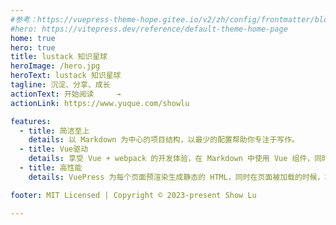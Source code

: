 ```yaml
---
#参考：https://vuepress-theme-hope.gitee.io/v2/zh/config/frontmatter/blog-home.html
#hero: https://vitepress.dev/reference/default-theme-home-page
home: true
hero: true
title: lustack 知识星球
heroImage: /hero.jpg
heroText: lustack 知识星球
tagline: 沉淀、分享、成长
actionText: 开始阅读     →
actionLink: https://www.yuque.com/showlu

features:
  - title: 简洁至上
    details: 以 Markdown 为中心的项目结构，以最少的配置帮助你专注于写作。
  - title: Vue驱动
    details: 享受 Vue + webpack 的开发体验，在 Markdown 中使用 Vue 组件，同时可以使用 Vue 来开发自定义主题。
  - title: 高性能
    details: VuePress 为每个页面预渲染生成静态的 HTML，同时在页面被加载的时候，将作为 SPA 运行。

footer: MIT Licensed | Copyright © 2023-present Show Lu

---
```

